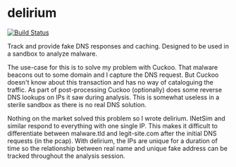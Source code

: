 # delirium

[![Build Status](https://travis-ci.org/disruptive-solutions/fake_dns.svg?branch=master)](https://travis-ci.org/disruptive-solutions/fake_dns)

Track and provide fake DNS responses and caching.  Designed to be used in a sandbox to analyze malware.

The use-case for this is to solve my problem with Cuckoo.  That malware beacons out to some domain and I capture the DNS request.  But Cuckoo doesn't know about this transaction and has no way of cataloguing the traffic.  As part of post-processing Cuckoo (optionally) does some reverse DNS lookups on IPs it saw during analysis.  This is somewhat useless in a sterile sandbox as there is no real DNS solution. 

Nothing on the market solved this problem so I wrote delirium.  INetSim and similar respond to everything with one single IP.  This makes it difficult to differentiate between malware.tld and legit-site.com after the initial DNS requests (in the pcap).  With delirium, the IPs are unique for a duration of time so the relationship between real name and unique fake address can be tracked throughout the analysis session.
